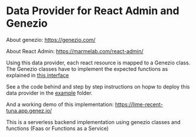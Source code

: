 # Data Provider for React Admin and Genezio

About genezio: https://genezio.com/

About React Admin: https://marmelab.com/react-admin/


Using this data provider, each react resource is mapped to a Genezio class. The Genezio classes have to implement the expected functions as explained in [this interface](https://github.com/bogdanripa/react-admin-genezio/blob/main/example/server/DataProvider.ts)

See a the code behind and step by step instructions on hopw to deploy this data provider in the [example](https://github.com/bogdanripa/react-admin-genezio/tree/main/example) folder.

And a working demo of this implementation: https://lime-recent-tuna.app.genez.io/

This is a serverless backend implementation using genezio classes and functions (Faas or Functions as a Service)
